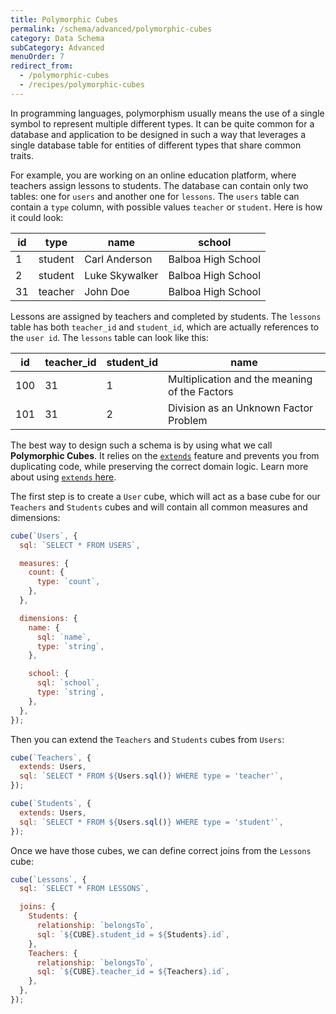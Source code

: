 ```yaml
---
title: Polymorphic Cubes
permalink: /schema/advanced/polymorphic-cubes
category: Data Schema
subCategory: Advanced
menuOrder: 7
redirect_from:
  - /polymorphic-cubes
  - /recipes/polymorphic-cubes
---
```


In programming languages, polymorphism usually means the use of a single symbol
to represent multiple different types. It can be quite common for a database and
application to be designed in such a way that leverages a single database table
for entities of different types that share common traits.

For example, you are working on an online education platform, where teachers
assign lessons to students. The database can contain only two tables: one for
`users` and another one for `lessons`. The `users` table can contain a `type`
column, with possible values `teacher` or `student`. Here is how it could look:

| **id** | **type** | **name**       | **school**         |
| ------ | -------- | -------------- | ------------------ |
| 1      | student  | Carl Anderson  | Balboa High School |
| 2      | student  | Luke Skywalker | Balboa High School |
| 31     | teacher  | John Doe       | Balboa High School |

Lessons are assigned by teachers and completed by students. The `lessons` table
has both `teacher_id` and `student_id`, which are actually references to the
`user id`. The `lessons` table can look like this:

| **id** | **teacher_id** | **student_id** | **name**                                      |
| ------ | -------------- | -------------- | --------------------------------------------- |
| 100    | 31             | 1              | Multiplication and the meaning of the Factors |
| 101    | 31             | 2              | Division as an Unknown Factor Problem         |

The best way to design such a schema is by using what we call **Polymorphic
Cubes**. It relies on the [`extends`][ref-schema-ref-cubes-extends] feature and
prevents you from duplicating code, while preserving the correct domain logic.
Learn more about using [`extends` here][ref-schema-advanced-extend].

The first step is to create a `User` cube, which will act as a base cube for our
`Teachers` and `Students` cubes and will contain all common measures and
dimensions:

```javascript
cube(`Users`, {
  sql: `SELECT * FROM USERS`,

  measures: {
    count: {
      type: `count`,
    },
  },

  dimensions: {
    name: {
      sql: `name`,
      type: `string`,
    },

    school: {
      sql: `school`,
      type: `string`,
    },
  },
});
```

Then you can extend the `Teachers` and `Students` cubes from `Users`:

```javascript
cube(`Teachers`, {
  extends: Users,
  sql: `SELECT * FROM ${Users.sql()} WHERE type = 'teacher'`,
});

cube(`Students`, {
  extends: Users,
  sql: `SELECT * FROM ${Users.sql()} WHERE type = 'student'`,
});
```

Once we have those cubes, we can define correct joins from the `Lessons` cube:

```javascript
cube(`Lessons`, {
  sql: `SELECT * FROM LESSONS`,

  joins: {
    Students: {
      relationship: `belongsTo`,
      sql: `${CUBE}.student_id = ${Students}.id`,
    },
    Teachers: {
      relationship: `belongsTo`,
      sql: `${CUBE}.teacher_id = ${Teachers}.id`,
    },
  },
});
```

[ref-schema-advanced-extend]: /schema/advanced/extending-cubes
[ref-schema-ref-cubes-extends]: /schema/reference/cube#parameters-extends
